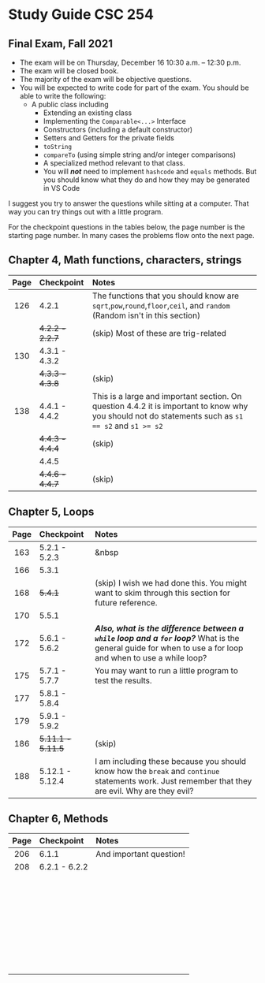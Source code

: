 # Study Guide CSC 254
## Final Exam, Fall 2021

* The exam will be on Thursday, December 16	10:30 a.m. – 12:30 p.m.
* The exam will be closed book.
* The majority of the exam will be objective questions.  
* You will be expected to write code for part of the exam.  You should be able to write the following:
  * A public class including
    * Extending an existing class
    * Implementing the `Comparable<...>` Interface
    * Constructors (including a default constructor)
    * Setters and Getters for the private fields
    * `toString`
    * `compareTo` (using simple string and/or integer comparisons)
    * A specialized method relevant to that class.
    * You will ***not*** need to implement `hashcode` and `equals` methods.  But you should know what they do and how they may be generated in VS Code

I suggest you try to answer the questions while sitting at a computer.  That way you can try things out with a little program.

For the checkpoint questions in the tables below, the page number is the starting page number.  In many cases the problems flow onto the next page.

## Chapter 4, Math functions, characters, strings

Page|Checkpoint|Notes
:---:|:---|:---
126|4.2.1|The functions that you should know are `sqrt`,`pow`,`round`,`floor`,`ceil`, and `random` (Random isn't in this section) 
&nbsp;|~~4.2.2 - 2.2.7~~|(skip) Most of these are trig-related
130|4.3.1 - 4.3.2|&nbsp;
&nbsp;|~~4.3.3 - 4.3.8~~|(skip)
138|4.4.1 - 4.4.2|This is a large and important section.  On question 4.4.2 it is important to know why you should not do statements such as `s1 == s2` and `s1 >= s2`
&nbsp;|~~4.4.3 - 4.4.4~~|(skip)
&nbsp;|4.4.5|&nbsp;
&nbsp;|~~4.4.6 - 4.4.7~~|(skip)

## Chapter 5, Loops

Page|Checkpoint|Notes
:---:|:---|:---
163|5.2.1 - 5.2.3|&nbsp
166|5.3.1|
168|~~5.4.1~~|(skip) I wish we had done this.  You might want to skim through this section for future reference.
170|5.5.1|
172|5.6.1 - 5.6.2|  ***Also, what is the difference between a `while` loop and a `for` loop?***  What is the general guide for when to use a for loop and when to use a while loop?
175|5.7.1 - 5.7.7|You may want to run a little program to test the results.
177|5.8.1 - 5.8.4|
179|5.9.1 - 5.9.2| 
186|~~5.11.1 - 5.11.5~~|(skip)
188|5.12.1 - 5.12.4| I am including these because you should know how the `break` and `continue` statements work.  Just remember that they are evil.  Why are they evil?

## Chapter 6, Methods

Page|Checkpoint|Notes
:---:|:---|:---
206|6.1.1|And important question!
208|6.2.1 - 6.2.2|
||
||
||
||
||
||
||
||
||
||
||
||
||
||
||
||
||
||
||
||
||
||
||
||
||
||
||
||
||
||
||
||
||
||
